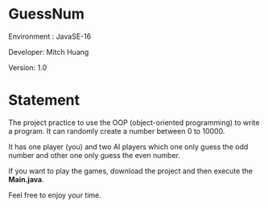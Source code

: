 <h1>GuessNum</h1>
<p>Environment : JavaSE-16</p>
<p>Developer: Mitch Huang</p>
<p>Version: 1.0</p>
<h1>Statement</h1>
<p> The project practice to use the OOP (object-oriented programming) to write a program. It can randomly create a number between 0 to 10000. </p>
<p> It has one player (you) and two AI players which one only guess the odd number and other one only guess the even number. </p>
<p> If you want to play the games, download the project and then execute the <b>Main.java</b>. </p>
<p> Feel free to enjoy your time. </p>
